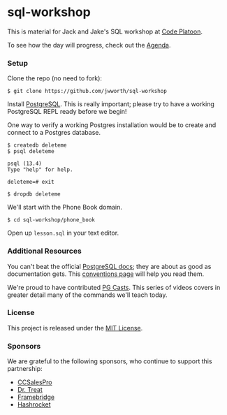 # sql-workshop

This is material for Jack and Jake's SQL workshop at [Code Platoon][cp].

To see how the day will progress, check out the [Agenda][agenda].

### Setup

Clone the repo (no need to fork):

```
$ git clone https://github.com/jwworth/sql-workshop
```

Install [PostgreSQL][pg]. This is really important; please try to have a
working PostgreSQL REPL ready before we begin!

One way to verify a working Postgres installation would be to create and
connect to a Postgres database.

```
$ createdb deleteme
$ psql deleteme

psql (13.4)
Type "help" for help.

deleteme=# exit

$ dropdb deleteme
```

We'll start with the Phone Book domain.

```
$ cd sql-workshop/phone_book
```

Open up `lesson.sql` in your text editor.

### Additional Resources

You can't beat the official [PostgreSQL docs][pg-docs]; they are about as good
as documentation gets. This [conventions page][pg-conventions] will help you
read them.

We're proud to have contributed [PG Casts][pgcasts]. This series of videos
covers in greater detail many of the commands we'll teach today.

### License

This project is released under the [MIT License][mit].

### Sponsors

We are grateful to the following sponsors, who continue to support this
partnership:

- [CCSalesPro][cc]
- [Dr. Treat][dr]
- [Framebridge][fb]
- [Hashrocket][hr]

[agenda]: agenda.md
[cc]: https://www.ccsalespro.com/
[cp]: https://www.codeplatoon.org/
[dr]: https://www.drtreat.com/
[fb]: https://www.framebridge.com/
[hr]: https://hashrocket.com/
[mit]: http://www.opensource.org/licenses/MIT
[pg-conventions]: https://www.postgresql.org/docs/current/notation.html
[pg-docs]: https://www.postgresql.org/docs/
[pg]: https://www.postgresql.org/
[pgcasts]: https://pgcasts.com/

